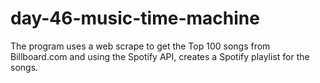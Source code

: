 # day-46-music-time-machine
 The program uses a web scrape to get the Top 100 songs from Billboard.com and using the Spotify API, creates a Spotify playlist for the songs.
